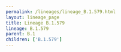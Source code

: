 ```yaml
---
permalink: /lineages/lineage_B.1.579.html
layout: lineage_page
title: Lineage B.1.579
lineage: B.1.579
parent: B.1
children: ['B.1.579']
---
```

